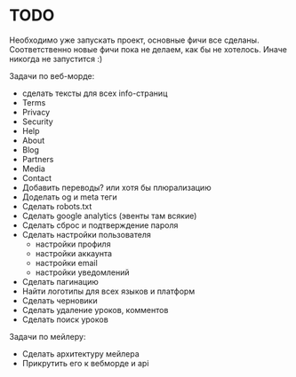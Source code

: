# TODO

Необходимо уже запускать проект, основные фичи все сделаны. Соответственно новые фичи пока не делаем, как бы не хотелось. Иначе никогда не запустится :)

Задачи по веб-морде:
* сделать тексты для всех info-страниц
* Terms
* Privacy
* Security
* Help
* About
* Blog
* Partners
* Media
* Contact
* Добавить переводы? или хотя бы плюрализацию
* Доделать og и meta теги
* Сделать robots.txt
* Сделать google analytics (эвенты там всякие)
* Сделать сброс и подтверждение пароля
* Сделать настройки пользователя
  * настройки профиля
  * настройки аккаунта
  * настройки email
  * настройки уведомлений
* Сделать пагинацию
* Найти логотипы для всех языков и платформ
* Сделать черновики
* Сделать удаление уроков, комментов
* Сделать поиск уроков

Задачи по мейлеру:
* Сделать архитектуру мейлера
* Прикрутить его к вебморде и api